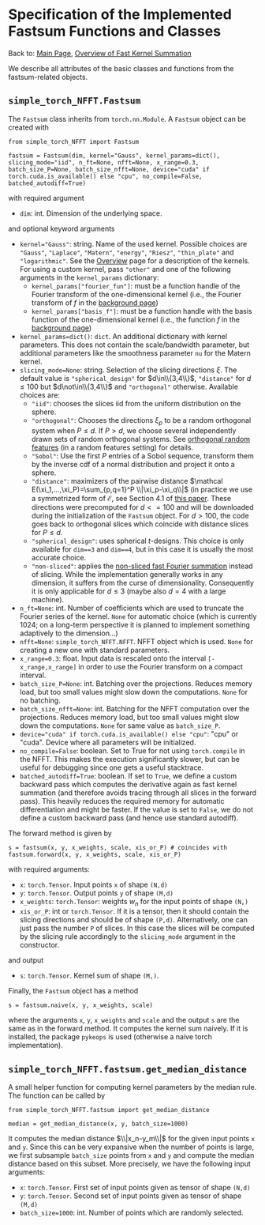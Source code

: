 # Specification of the Implemented Fastsum Functions and Classes

Back to: [Main Page](../../readme.md), [Overview of Fast Kernel Summation](overview.md)

We describe all attributes of the basic classes and functions from the fastsum-related objects.

## `simple_torch_NFFT.Fastsum`

The `Fastsum` class inherits from `torch.nn.Module`. A `Fastsum` object can be created with
```
from simple_torch_NFFT import Fastsum

fastsum = Fastsum(dim, kernel="Gauss", kernel_params=dict(), slicing_mode="iid", n_ft=None, nfft=None, x_range=0.3, batch_size_P=None, batch_size_nfft=None, device="cuda" if torch.cuda.is_available() else "cpu", no_compile=False, batched_autodiff=True)
```
with required argument

- `dim`: int. Dimension of the underlying space.

and optional keyword arguments

- `kernel="Gauss"`: string. Name of the used kernel. Possible choices are `"Gauss"`, `"Laplace"`, `"Matern"`, `"energy"`, `"Riesz"`, `"thin_plate"` and `"logarithmic"`. See the [Overview](overview.md) page for a description of the kernels. For using a custom kernel, pass `"other"` and one of the following arguments in the `kernel_params` dictionary:
    - `kernel_params["fourier_fun"]`: must be a function handle of the Fourier transform of the one-dimensional kernel (i.e., the Fourier transform of $f$ in the [background page](background.md))
    - `kernel_params["basis_f"]`: must be a function handle with the basis function of the one-dimensional kernel (i.e., the function $f$ in the [background page](background.md))
- `kernel_params=dict()`: `dict`. An additional dictionary with kernel parameters. This does not contain the scale/bandwidth parameter, but additional parameters like the smoothness parameter `nu` for the Matern kernel.
- `slicing_mode=None`: string. Selection of the slicing directions $\xi$. The default value is `"spherical_design"` for $d\in\\{3,4\\}$, `"distance"` for $d \leq 100$ but $d\not\in\\{3,4\\}$ and `"orthogonal"` otherwise. Available choices are:
	-  `"iid"`: chooses the slices iid from the uniform distribution on the sphere.
	- `"orthogonal"`: Chooses the directions $\xi_p$ to be a random orthogonal system when $P\le d$. If $P>d$, we choose several independently drawn sets of random orthogonal systems. See [orthogonal random features](https://arxiv.org/abs/1610.09072) (in a random features setting) for details.
	- `"Sobol"`: Use the first $P$ entries of a Sobol sequence, transform them by the inverse cdf of a normal distribution and project it onto a sphere.
	- `"distance"`: maximizers of the pairwise distance $\mathcal E(\xi_1,...,\xi_P)=\sum_{p,q=1}^P \\|\xi_p-\xi_q\\|$ (in practice we use a symmetrized form of $\mathcal E$, see Section 4.1 of [this paper](https://arxiv.org/abs/2410.01316). These directions were precomputed for $d<=100$ and will be downloaded during the initialization of the `Fastsum` object. For $d>100$, the code goes back to orthogonal slices which coincide with distance slices for $P\leq d$.
	- `"spherical_design"`: uses spherical $t$-designs. This choice is only available for `dim==3` and `dim==4`, but in this case it is usually the most accurate choice.
	- `"non-sliced"`: applies the [non-sliced fast Fourier summation](https://doi.org/10.1137/S1064827502400984) instead of slicing. While the implementation generally works in any dimension, it suffers from the curse of dimensionality. Consequently it is only applicable for $d\le 3$ (maybe also $d=4$ with a large machine).
- `n_ft=None`: int. Number of coefficients which are used to truncate the Fourier series of the kernel. `None` for automatic choice (which is currently 1024; on a long-term perspective it is planned to implement something adaptively to the dimension...)
- `nfft=None`: `simple_torch_NFFT.NFFT`. NFFT object which is used. `None` for creating a new one with standard parameters.
- `x_range=0.3`: float. Input data is rescaled onto the interval `[-x_range,x_range]` in order to use the Fourier transform on a compact interval.
- `batch_size_P=None`: int. Batching over the projections. Reduces memory load, but too small values might slow down the computations. `None` for no batching.
- `batch_size_nfft=None`: int. Batching for the NFFT computation over the projections. Reduces memory load, but too small values might slow down the computations. `None` for same value as `batch_size_P`.
- `device="cuda" if torch.cuda.is_available() else "cpu"`: "cpu" or "cuda". Device where all parameters will be initialized.
- `no_compile=False`: boolean. Set to True for not using `torch.compile` in the NFFT. This makes the execution significantly slower, but can be useful for debugging since one gets a useful stacktrace.
- `batched_autodiff=True`: boolean. If set to `True`, we define a custom backward pass which computes the derivative again as fast kernel summation (and therefore avoids tracing through all slices in the forward pass). This heavily reduces the required memory for automatic differentiation and might be faster. If the value is set to `False`, we do not define a custom backward pass (and hence use standard autodiff).

The forward method is given by
```
s = fastsum(x, y, x_weights, scale, xis_or_P) # coincides with fastsum.forward(x, y, x_weights, scale, xis_or_P)
```
with required arguments:

- `x`: `torch.Tensor`. Input points `x` of shape `(N,d)`
- `y`: `torch.Tensor`. Output points `y` of shape `(M,d)`
- `x_weights`: `torch.Tensor`: weights $w_n$ for the input points of shape `(N,)`
- `xis_or_P`: int or `torch.Tensor`. If it is a tensor, then it should contain the slicing directions and should be of shape `(P,d)`. Alternatively, one can just pass the number `P` of slices. In this case the slices will be computed by the slicing rule accordingly to the `slicing_mode` argument in the constructor.

and output

- `s`: `torch.Tensor`. Kernel sum of shape `(M,)`.

Finally, the `Fastsum` object has a method
```
s = fastsum.naive(x, y, x_weights, scale)
```
where the arguments `x`, `y`, `x_weights` and `scale` and the output `s` are the same as in the forward method. It computes the kernel sum naively. If it is installed, the package `pykeops` is used (otherwise a naive torch implementation).

## `simple_torch_NFFT.fastsum.get_median_distance`

A small helper function for computing kernel parameters by the median rule. The function can be called by

```
from simple_torch_NFFT.fastsum import get_median_distance

median = get_median_distance(x, y, batch_size=1000)
```

It computes the median distance $\\|x_n-y_m\\|$ for the given input points `x` and `y`. Since this can be very expansive when the number of points is large, we first subsample `batch_size` points from `x` and `y` and compute the median distance based on this subset. More precisely, we have the following input arguments:

- `x`: `torch.Tensor`. First set of input points given as tensor of shape `(N,d)`
- `y`: `torch.Tensor`. Second set of input points given as tensor of shape `(M,d)`
- `batch_size=1000`: int. Number of points which are randomly selected.